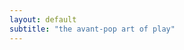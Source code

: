 ```yaml
---
layout: default
subtitle: "the avant-pop art of play"
---
```

<div id='team'></div>
<script>
var aboutApi = "http://api.flickr.com/services/rest/?method=flickr.people.getPublicPhotos&api_key=b337e280d7133f4f67a35911ed785787&user_id=100588115%40N07&format=json"

$.ajax({
   type: 'GET',
    url: aboutApi,
    async: true,
    jsonpCallback: 'jsonCallback',
    contentType: "application/json",
    dataType: 'jsonp',
    success: jsonFlickrApi
});

var jsonFlickrApi = function(res){	
	console.log(res)
	var photos = res.photos.photo;
	for (var i = 0; i<photos.length ;i++){
		var photoUrl = "http:\/\/farm"+ photos[i].farm +
			".staticflickr.com\/" + photos[i].server + 
			"\/"+ photos[i].id + 
			"_"+photos[i].secret +
			"_q.jpg";
		$('#team').append('<div class="people col3 pad2hcf">' +
			'<img src="'+ photoUrl+ '"/>'+
			'<div class="pad1 team-desc">Description of the person</div>'+
			'</div>');
	}
}
</script>
